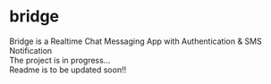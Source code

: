 # bridge
Bridge is a Realtime Chat Messaging App with Authentication &amp; SMS Notification
<br>
The project is in progress...
<br>
Readme is to be updated soon!!
